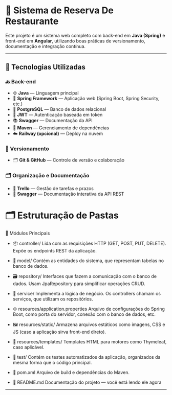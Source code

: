 # 🧩 Sistema de Reserva De Restaurante

Este projeto é um sistema web completo com back-end em **Java (Spring)** e front-end em **Angular**, utilizando boas práticas de versionamento, documentação e integração contínua.

---

## 🚀 Tecnologias Utilizadas

### 🔙 Back-end

- ⚙️ **Java** — Linguagem principal
- 🌱 **Spring Framework** — Aplicação web (Spring Boot, Spring Security, etc.)
- 🐘 **PostgreSQL** — Banco de dados relacional
- 🔐 **JWT** — Autenticação baseada em token
- 📚 **Swagger** — Documentação da API
- 🧪 **Maven** — Gerenciamento de dependências
- ☁️ **Railway (opcional)** — Deploy na nuvem

### 🧾 Versionamento

- 🗂️ **Git & GitHub** — Controle de versão e colaboração

### 🗂️ Organização e Documentação

- 📌 **Trello** — Gestão de tarefas e prazos
- 📖 **Swagger** — Documentação interativa da API REST

# 🗂️ Estruturação de Pastas

📁 Módulos Principais
- 📦 controller/
Lida com as requisições HTTP (GET, POST, PUT, DELETE). Expõe os endpoints REST da aplicação.

- 🧱 model/
Contém as entidades do sistema, que representam tabelas no banco de dados.

- 🗃️ repository/
Interfaces que fazem a comunicação com o banco de dados. Usam JpaRepository para simplificar operações CRUD.

- 🧠 service/
Implementa a lógica de negócio. Os controllers chamam os serviços, que utilizam os repositórios.

- ⚙️ resources/application.properties
Arquivo de configurações do Spring Boot, como porta do servidor, conexão com o banco de dados, etc.

- 🖼️ resources/static/
Armazena arquivos estáticos como imagens, CSS e JS (caso a aplicação sirva front-end direto).

- 📝 resources/templates/
Templates HTML para motores como Thymeleaf, caso aplicável.

- 🧪 test/
Contém os testes automatizados da aplicação, organizados da mesma forma que o código principal.

- 📄 pom.xml
Arquivo de build e dependências do Maven.

- 📘 README.md
Documentação do projeto — você está lendo ele agora


---




